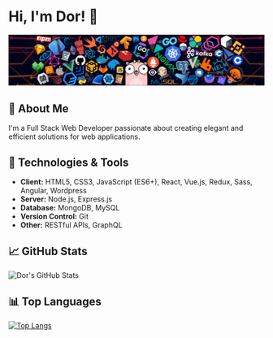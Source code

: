 # Hi, I'm Dor! 👋
![Dor Cohen](https://github.com/gertzMan/gertzMan/blob/main/assets/header_1.png)

## 🚀 About Me
I'm a Full Stack Web Developer passionate about creating elegant and efficient solutions for web applications.

## 🔧 Technologies & Tools
- **Client:** HTML5, CSS3, JavaScript (ES6+), React, Vue.js, Redux, Sass, Angular, Wordpress
- **Server:** Node.js, Express.js
- **Database:** MongoDB, MySQL
- **Version Control:** Git
- **Other:** RESTful APIs, GraphQL

## 📈 GitHub Stats
![Dor's GitHub Stats](https://github-readme-stats.vercel.app/api?username=Dorcohen777&show_icons=true&theme=dark)

## 📊 Top Languages
[![Top Langs](https://github-readme-stats.vercel.app/api/top-langs/?username=Dorcohen777&layout=compact&theme=dark)](https://github.com/anuraghazra/github-readme-stats)
